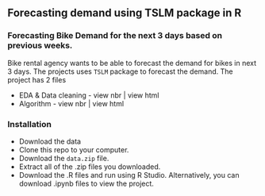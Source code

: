 ## Forecasting demand using TSLM package in R
### Forecasting Bike Demand for the next 3 days based on previous weeks.
Bike rental agency wants to be able to forecast the demand for bikes in next 3 days. The projects uses `TSLM` package to forecast the demand. The project has 2 files
  * EDA & Data cleaning - view nbr | view html 
  * Algorithm  - view nbr | view html
### Installation
* Download the data
* Clone this repo to your computer.
* Download the `data.zip` file.
* Extract all of the .zip files you downloaded.
* Download the .R files and run using R Studio. Alternatively, you can download .ipynb files to view the project. 

